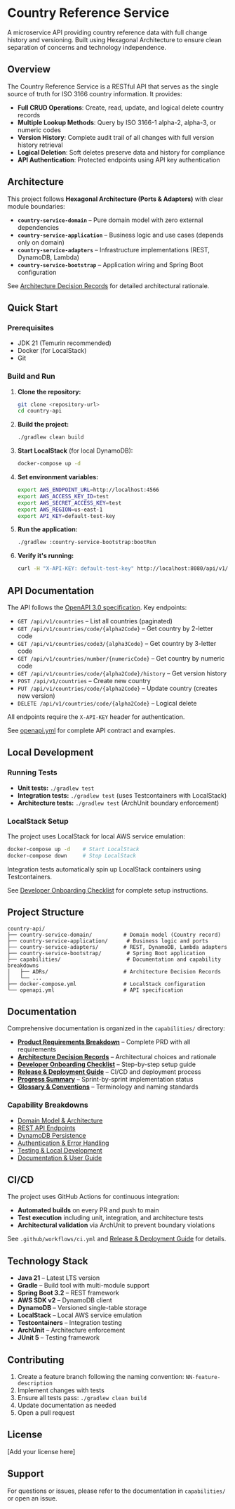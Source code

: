 # Country Reference Service

A microservice API providing country reference data with full change history and versioning. Built using Hexagonal Architecture to ensure clean separation of concerns and technology independence.

## Overview

The Country Reference Service is a RESTful API that serves as the single source of truth for ISO 3166 country information. It provides:

- **Full CRUD Operations**: Create, read, update, and logical delete country records
- **Multiple Lookup Methods**: Query by ISO 3166-1 alpha-2, alpha-3, or numeric codes
- **Version History**: Complete audit trail of all changes with full version history retrieval
- **Logical Deletion**: Soft deletes preserve data and history for compliance
- **API Authentication**: Protected endpoints using API key authentication

## Architecture

This project follows **Hexagonal Architecture (Ports & Adapters)** with clear module boundaries:

- **`country-service-domain`** – Pure domain model with zero external dependencies
- **`country-service-application`** – Business logic and use cases (depends only on domain)
- **`country-service-adapters`** – Infrastructure implementations (REST, DynamoDB, Lambda)
- **`country-service-bootstrap`** – Application wiring and Spring Boot configuration

See [Architecture Decision Records](capabilities/ADRs/README.md) for detailed architectural rationale.

## Quick Start

### Prerequisites

- JDK 21 (Temurin recommended)
- Docker (for LocalStack)
- Git

### Build and Run

1. **Clone the repository:**
   ```bash
   git clone <repository-url>
   cd country-api
   ```

2. **Build the project:**
   ```bash
   ./gradlew clean build
   ```

3. **Start LocalStack** (for local DynamoDB):
   ```bash
   docker-compose up -d
   ```

4. **Set environment variables:**
   ```bash
   export AWS_ENDPOINT_URL=http://localhost:4566
   export AWS_ACCESS_KEY_ID=test
   export AWS_SECRET_ACCESS_KEY=test
   export AWS_REGION=us-east-1
   export API_KEY=default-test-key
   ```

5. **Run the application:**
   ```bash
   ./gradlew :country-service-bootstrap:bootRun
   ```

6. **Verify it's running:**
   ```bash
   curl -H "X-API-KEY: default-test-key" http://localhost:8080/api/v1/countries
   ```

## API Documentation

The API follows the [OpenAPI 3.0 specification](openapi.yml). Key endpoints:

- `GET /api/v1/countries` – List all countries (paginated)
- `GET /api/v1/countries/code/{alpha2Code}` – Get country by 2-letter code
- `GET /api/v1/countries/code3/{alpha3Code}` – Get country by 3-letter code
- `GET /api/v1/countries/number/{numericCode}` – Get country by numeric code
- `GET /api/v1/countries/code/{alpha2Code}/history` – Get version history
- `POST /api/v1/countries` – Create new country
- `PUT /api/v1/countries/code/{alpha2Code}` – Update country (creates new version)
- `DELETE /api/v1/countries/code/{alpha2Code}` – Logical delete

All endpoints require the `X-API-KEY` header for authentication.

See [openapi.yml](openapi.yml) for complete API contract and examples.

## Local Development

### Running Tests

- **Unit tests:** `./gradlew test`
- **Integration tests:** `./gradlew test` (uses Testcontainers with LocalStack)
- **Architecture tests:** `./gradlew test` (ArchUnit boundary enforcement)

### LocalStack Setup

The project uses LocalStack for local AWS service emulation:

```bash
docker-compose up -d    # Start LocalStack
docker-compose down     # Stop LocalStack
```

Integration tests automatically spin up LocalStack containers using Testcontainers.

See [Developer Onboarding Checklist](capabilities/Developer_Onboarding_Checklist.md) for complete setup instructions.

## Project Structure

```
country-api/
├── country-service-domain/          # Domain model (Country record)
├── country-service-application/      # Business logic and ports
├── country-service-adapters/        # REST, DynamoDB, Lambda adapters
├── country-service-bootstrap/        # Spring Boot application
├── capabilities/                     # Documentation and capability breakdowns
│   ├── ADRs/                        # Architecture Decision Records
│   └── ...
├── docker-compose.yml               # LocalStack configuration
└── openapi.yml                      # API specification
```

## Documentation

Comprehensive documentation is organized in the `capabilities/` directory:

- **[Product Requirements Breakdown](PRODUCT_REQUIREMENTS.md)** – Complete PRD with all requirements
- **[Architecture Decision Records](capabilities/ADRs/README.md)** – Architectural choices and rationale
- **[Developer Onboarding Checklist](capabilities/Developer_Onboarding_Checklist.md)** – Step-by-step setup guide
- **[Release & Deployment Guide](capabilities/Release_and_Deployment_Guide.md)** – CI/CD and deployment process
- **[Progress Summary](PROGRESS_SUMMARY.md)** – Sprint-by-sprint implementation status
- **[Glossary & Conventions](capabilities/Glossary_and_Conventions.md)** – Terminology and naming standards

### Capability Breakdowns

- [Domain Model & Architecture](capabilities/Capability_Domain_Model_and_Architecture.md)
- [REST API Endpoints](capabilities/Capability_REST_API_Endpoints.md)
- [DynamoDB Persistence](capabilities/Capability_Persistence_DynamoDB.md)
- [Authentication & Error Handling](capabilities/Capability_Authentication_ErrorHandling.md)
- [Testing & Local Development](capabilities/Capability_Testing_LocalDev.md)
- [Documentation & User Guide](capabilities/Capability_Documentation_UserGuide.md)

## CI/CD

The project uses GitHub Actions for continuous integration:

- **Automated builds** on every PR and push to main
- **Test execution** including unit, integration, and architecture tests
- **Architectural validation** via ArchUnit to prevent boundary violations

See `.github/workflows/ci.yml` and [Release & Deployment Guide](capabilities/Release_and_Deployment_Guide.md) for details.

## Technology Stack

- **Java 21** – Latest LTS version
- **Gradle** – Build tool with multi-module support
- **Spring Boot 3.2** – REST framework
- **AWS SDK v2** – DynamoDB client
- **DynamoDB** – Versioned single-table storage
- **LocalStack** – Local AWS service emulation
- **Testcontainers** – Integration testing
- **ArchUnit** – Architecture enforcement
- **JUnit 5** – Testing framework

## Contributing

1. Create a feature branch following the naming convention: `NN-feature-description`
2. Implement changes with tests
3. Ensure all tests pass: `./gradlew clean build`
4. Update documentation as needed
5. Open a pull request

## License

[Add your license here]

## Support

For questions or issues, please refer to the documentation in `capabilities/` or open an issue.
